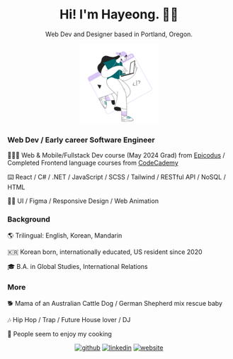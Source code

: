 <h1 align="center">Hi! I'm Hayeong. 🫶🏻 </h1> 
<p align="center">Web Dev and Designer based in Portland, Oregon.</p>

<p align="center">
  <a href="https://icons8.com/illustrations/author/7WmtYU90j36d"><img width="180" height="180" src="https://github.com/hypyeon/hypyeon/blob/main/sammy-line-young-woman-coding-on-laptop.gif"></a>
</p>
<h3>Web Dev / Early career Software Engineer </h3>
<div>
  <p>
    👩🏻‍🏫 Web & Mobile/Fullstack Dev course (May 2024 Grad) from <a href="https://www.epicodus.com/">Epicodus</a> / Completed Frontend language courses from <a href="https://www.codecademy.com/profiles/hayongcodes">CodeCademy</a>
  </p>
  <p>
    ⌨️ React / C# / .NET / JavaScript / SCSS / Tailwind / RESTful API / NoSQL / HTML
  </p>
  <p>
    ✍🏻 UI / Figma / Responsive Design / Web Animation
  </p>
</div>
<h3>Background</h3>
<div>
  <p>
    🌎 Trilingual: English, Korean, Mandarin
  </p>
  <p>
    🇰🇷 Korean born, internationally educated, US resident since 2020
  </p>
  <p>
    🎓 B.A. in Global Studies, International Relations
  </p>
</div>
<h3>More</h3>
<div>
  <p>
    🐕 Mama of an Australian Cattle Dog / German Shepherd mix rescue baby
  </p>
  <p>
    🎶 Hip Hop / Trap / Future House lover / DJ
  </p>
  <p>
    🍲 People seem to enjoy my cooking 
  </p>
</div>
<p align="center">
  <a href="https://github.com/hypyeon"><img src='https://cdn.jsdelivr.net/npm/simple-icons@3.0.1/icons/github.svg' alt='github' height='30'></a>  
  <a href="https://www.linkedin.com/in/hayeongp828663811/"><img src='https://cdn.jsdelivr.net/npm/simple-icons@3.0.1/icons/linkedin.svg' alt='linkedin' height='30'></a>  
  <a href="https://hypyeon.github.io/WebDevWebsite/"><img src='https://cdn.jsdelivr.net/npm/simple-icons@3.0.1/icons/icloud.svg' alt='website' height='30'></a>  
</p>
